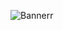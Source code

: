 ![Bannerr](https://user-images.githubusercontent.com/80626529/145843560-502ca4c4-bb8a-414f-9051-da936e8039cd.gif)

<!--
**SumitKumar-2000/SumitKumar-2000** is a ✨ _special_ ✨ repository because its `README.md` (this file) appears on your GitHub profile.

Here are some ideas to get you started:

- 🔭 I’m currently working on ...
- 🌱 I’m currently learning ...
- 👯 I’m looking to collaborate on ...
- 🤔 I’m looking for help with ...
- 💬 Ask me about ...
- 📫 How to reach me: ...
- 😄 Pronouns: ...
- ⚡ Fun fact: ...
-->
